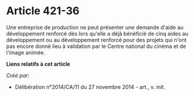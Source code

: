 # Article 421-36

Une entreprise de production ne peut présenter une demande d'aide au développement renforcé dès lors qu'elle a déjà bénéficié
de cinq aides au développement ou au développement renforcé pour des projets qui n'ont pas encore donné lieu à validation par
le Centre national du cinéma et de l'image animée.

**Liens relatifs à cet article**

_Créé par_:

  - Délibération n°2014/CA/11 du 27 novembre 2014 - art., v. init.
